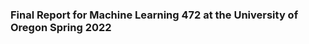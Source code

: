 ### <a name="https://github.com/Aotae/ML-472-Final/blob/main/Final%20Report.pdf"> Final Report for Machine Learning 472 at the University of Oregon Spring 2022 </a>
